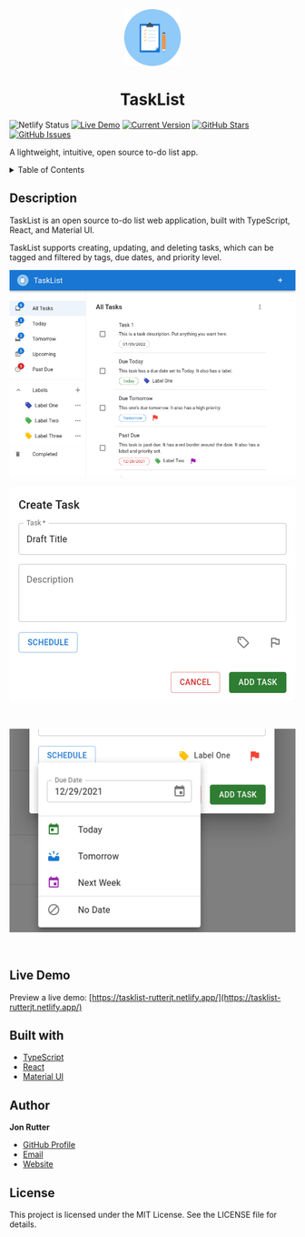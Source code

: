 <p align="center">
  <img width="100px" src="./.github/logo.png" />
  <h1 align="center">TaskList</h1>
</p>

![Netlify Status](https://api.netlify.com/api/v1/badges/bb5182ce-6fea-4db9-a730-93366ac059f2/deploy-status)
[![Live Demo](https://img.shields.io/badge/demo-online-green.svg)](https://tasklist-rutterjt.netlify.app/)
[![Current Version](https://img.shields.io/badge/version-2.0.0-green.svg)](https://github.com/jonrutter/tasklist)
[![GitHub Stars](https://img.shields.io/github/stars/jonrutter/tasklist.svg)](https://github.com/jonrutter/tasklist/stargazers)
[![GitHub Issues](https://img.shields.io/github/issues/jonrutter/tasklist.svg)](https://github.com/jonrutter/tasklist/issues)

A lightweight, intuitive, open source to-do list app.

<details>
  <summary>Table of Contents</summary>
  <ol>
    <li><a href="#description">Description</a></li>
    <li><a href="#live-demo">Live Demo</a></li>
    <li><a href="#built-with">Built With</a></li>
    <li><a href="#author">Author</a></li>
    <li><a href="#license">License</a></li>
  </ol>
</details>

## Description

TaskList is an open source to-do list web application, built with TypeScript, React, and Material UI.

TaskList supports creating, updating, and deleting tasks, which can be tagged and filtered by tags, due dates, and priority level.

<img src="./.github/main.png" alt="Preview of TaskList" width="600px" />

<br />

![Preview of creating a new task](./.github/form.png)

<br />

![Preview of setting a due date](./.github/due-date-dropdown.png)

<br />

## Live Demo

Preview a live demo: [https://tasklist-rutterjt.netlify.app/](https://tasklist-rutterjt.netlify.app/)

## Built with

- [TypeScript](https://www.typescriptlang.org/)
- [React](https://reactjs.org/)
- [Material UI](https://mui.com/)

## Author

**Jon Rutter**

- [GitHub Profile](https://www.github.com/jonrutter)
- [Email](mailto:contact@jonrutter.io)
- [Website](https://www.jonrutter.io)

## License

This project is licensed under the MIT License. See the LICENSE file for details.
